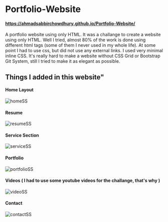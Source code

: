 # Portfolio-Website
#### https://ahmadsabbirchowdhury.github.io/Portfolio-Website/

A portfolio website using only HTML. It was a challange to create a website using only HTML.
Well I tried, almost 80% of the work is done using different html tags (some of them I never used in my whole life).
At some point I had to use css, but did not use any external links. I used very minimal inline CSS.
It's really hard to make a website without CSS Grid or Bootstrap Git System, still I tried to make it as elegant as possible.

## Things I added in this website"
#### Home Layout
![homeSS](https://user-images.githubusercontent.com/45898995/64630453-f79ad800-d416-11e9-8d7b-1aac71c08829.PNG)

#### Resume
![resumeSS](https://user-images.githubusercontent.com/45898995/64630604-49436280-d417-11e9-9e19-c69880ae6c3b.PNG)

#### Service Section
![serviceSS](https://user-images.githubusercontent.com/45898995/64630658-60825000-d417-11e9-963f-12b59cb481bf.PNG)

#### Portfolio
![portfolioSS](https://user-images.githubusercontent.com/45898995/64630758-958ea280-d417-11e9-9626-7caae9f2816d.PNG)

#### Videos ( I had to use some youtube videos for the challange, that's why )
![videoSS](https://user-images.githubusercontent.com/45898995/64630714-7d1e8800-d417-11e9-9fb1-013180c944ac.PNG)

#### Contact
![contactSS](https://user-images.githubusercontent.com/45898995/64630782-a3442800-d417-11e9-958c-83e3331ec8b1.PNG)


